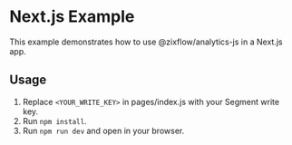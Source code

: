 # Next.js Example

This example demonstrates how to use @zixflow/analytics-js in a Next.js app.

## Usage

1. Replace `<YOUR_WRITE_KEY>` in pages/index.js with your Segment write key.
2. Run `npm install`.
3. Run `npm run dev` and open in your browser. 